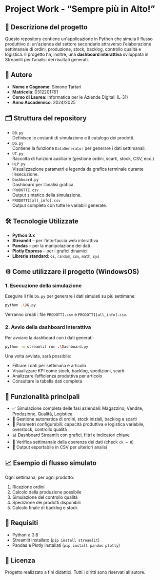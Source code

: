 # Project Work - “Sempre più in Alto!”

## 📌 Descrizione del progetto

Questo repository contiene un'applicazione in Python che simula il flusso produttivo di un'azienda del settore secondario attraverso l'elaborazione settimanale di ordini, produzione, stock, backlog, controllo qualità e logistica. Il progetto ha, inoltre, una **dashboard interattiva** sviluppata in Streamlit per l’analisi dei risultati generati.


## 👤 Autore

- **Nome e Cognome**: Simone Tartari
- **Matricola**: 0312201761
- **Corso di Laurea**: Informatica per le Aziende Digitali (L-31)  
- **Anno Accademico**: 2024/2025

## 🗂️ Struttura del repository

- `DB.py`  
  Definisce le costanti di simulazione e il catalogo dei prodotti.
- `DG.py`  
  Contiene la funzione `DataGenerator` per generare i dati settimanali.
- `UT.py`  
  Raccolta di funzioni ausiliarie (gestione ordini, scarti, stock, CSV, ecc.)
- `HLP.py`  
  Visualizzazione parametri e legenda da grafica terminale durante l’esecuzione.
- `Dashboard.py`  
  Dashboard per l’analisi grafica.
- `PRODOTTI.csv`  
  Output sintetico della simulazione.
- `PRODOTTI[all_info].csv`  
  Output completo con tutte le variabili generate.

## 🛠 Tecnologie Utilizzate

- **Python 3.x**
- **Streamlit** – per l'interfaccia web interattiva
- **Pandas** – per la manipolazione dei dati
- **Plotly Express** – per i grafici dinamici
- **Librerie standard**: `os`, `random`, `csv`, `math`, `sys`

## ⚙️ Come utilizzare il progetto (WindowsOS)

### 1. Esecuzione della simulazione
Eseguire il file `DG.py` per generare i dati simulati su più settimane:
```bash
python .\DG.py
```
Verranno creati i file `PRODOTTI.csv` e `PRODOTTI[all_info].csv`.

### 2. Avvio della dashboard interattiva
Per avviare la dashboard con i dati generati:
```bash
python -m streamlit run .\Dashboard.py
```
Una volta avviata, sarà possibile:
- Filtrare i dati per settimana e articolo
- Visualizzare KPI come stock, backlog, spedizioni, scarti
- Analizzare l’efficienza produttiva per articolo
- Consultare la tabella dati completa

## 🔎 Funzionalità principali

- ✅ Simulazione completa delle fasi aziendali: Magazzino, Vendite, Produzione, Qualità, Logistica
- 🧠 Gestione automatica di ordini, stock iniziali, backlog e scarti
- 🔁 Parametri configurabili: capacità produttiva e logistica variabile, overstock, controllo qualità
- 📊 Dashboard Streamlit con grafici, filtri e indicatori chiave
- 🧪 Verifica settimanale della coerenza dei dati (check `ck = 0`)
- 📁 Output esportabile in CSV per ulteriori analisi

## 📈 Esempio di flusso simulato

Ogni settimana, per ogni prodotto:
1. Ricezione ordini
2. Calcolo della produzione possibile
3. Simulazione del controllo qualità
4. Spedizione dei prodotti disponibili
5. Calcolo finale di backlog e stock

## 🧩 Requisiti

- Python ≥ 3.8
- Streamlit installato (`pip install streamlit`)
- Pandas e Plotly installati (`pip install pandas plotly`)

## 📄 Licenza

Progetto realizzato a fini didattici. Tutti i diritti sono riservati all’autore.
